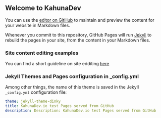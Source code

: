 ## Welcome to KahunaDev

You can use the [editor on GitHub](https://github.com/KahunaDev/kahunadev.github.io/edit/main/docs/index.md) to maintain and preview the content for your website in Markdown files.

Whenever you commit to this repository, GitHub Pages will run [Jekyll](https://jekyllrb.com/) to rebuild the pages in your site, from the content in your Markdown files.

### Site content editing examples

You can find a short guideline on site edditing [here](./site/editing/)


### Jekyll Themes and Pages configuration in _config.yml
Among other things, the name of this theme is saved in the Jekyll `_config.yml` configuration file:
````yml
theme: jekyll-theme-dinky
title: KahunaDev.io test Pages served from GitHub
description: Description: KahunaDev.io test Pages served from GitHub
````

